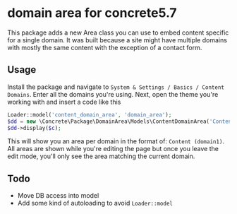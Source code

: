 domain area for concrete5.7
===========================

This package adds a new Area class you can use to embed content specific for a single domain.
It was built because a site might have multiple domains with mostly the same content with the exception of a contact form.

Usage
-----

Install the package and navigate to `System & Settings / Basics / Content Domains`. Enter all the domains you're using.
Next, open the theme you're working with and insert a code like this

```php
Loader::model('content_domain_area', 'domain_area');
$dd = new \Concrete\Package\DomainArea\Models\ContentDomainArea('Content');
$dd->display($c);
```

This will show you an area per domain in the format of: `Content (domain1)`. All areas are shown while you're editing the page but once you leave the edit mode, you'll only see the area matching the current domain. 

Todo
----

* Move DB access into model
* Add some kind of autoloading to avoid `Loader::model`